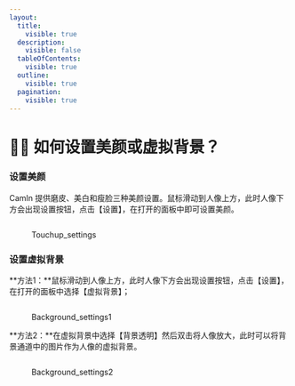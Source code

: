 ```yaml
---
layout:
  title:
    visible: true
  description:
    visible: false
  tableOfContents:
    visible: true
  outline:
    visible: true
  pagination:
    visible: true
---
```


# 🧜‍♀️ 如何设置美颜或虚拟背景？

### 设置美颜

CamIn 提供磨皮、美白和瘦脸三种美颜设置。鼠标滑动到人像上方，此时人像下方会出现设置按钮，点击【设置】，在打开的面板中即可设置美颜。&#x20;

<figure><img src="../.gitbook/assets/2023-02-13 16.35.22.gif" alt=""><figcaption><p>Touchup_settings</p></figcaption></figure>

### 设置虚拟背景

**方法1：**鼠标滑动到人像上方，此时人像下方会出现设置按钮，点击【设置】，在打开的面板中选择【虚拟背景】；

<figure><img src="../.gitbook/assets/2023-02-13 16.36.51.gif" alt=""><figcaption><p>Background_settings1</p></figcaption></figure>

**方法2：**在虚拟背景中选择【背景透明】然后双击将人像放大，此时可以将背景通道中的图片作为人像的虚拟背景。

<figure><img src="../.gitbook/assets/2023-02-13 16.59.32.gif" alt=""><figcaption><p>Background_settings2</p></figcaption></figure>
